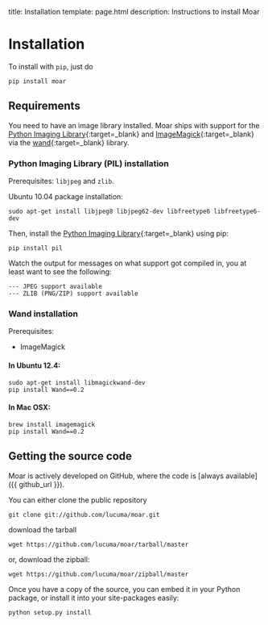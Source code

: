 title: Installation
template: page.html
description: Instructions to install Moar


# Installation

To install with `pip`, just do

	pip install moar

## Requirements

You need to have an image library installed. Moar ships with support for the [Python Imaging Library][pil]{:target=_blank} and [ImageMagick][imagemagick]{:target=_blank} via the [wand][wand]{:target=_blank} library. 


### Python Imaging Library (PIL) installation

Prerequisites: `libjpeg` and `zlib`.

Ubuntu 10.04 package installation:

    sudo apt-get install libjpeg8 libjpeg62-dev libfreetype6 libfreetype6-dev

Then, install the [Python Imaging Library][pil]{:target=_blank} using pip:

    pip install pil

Watch the output for messages on what support got compiled in, you at least want to see the following:

    --- JPEG support available
    --- ZLIB (PNG/ZIP) support available


### Wand installation

Prerequisites:

* ImageMagick

#### In Ubuntu 12.4:
    
    sudo apt-get install libmagickwand-dev
    pip install Wand==0.2

#### In Mac OSX:

    brew install imagemagick
    pip install Wand==0.2


## Getting the source code

Moar is actively developed on GitHub, where the code is [always available]({{ github_url }}).

You can either clone the public repository

    git clone git://github.com/lucuma/moar.git

download the tarball

    wget https://github.com/lucuma/moar/tarball/master

or, download the zipball:
    
    wget https://github.com/lucuma/moar/zipball/master

Once you have a copy of the source, you can embed it in your Python package,
or install it into your site-packages easily:

    python setup.py install


[pil]: http://www.pythonware.com/products/pil/
[imagemagick]: http://www.imagemagick.org/script/index.php
[wand]: http://styleshare.github.com/wand/


